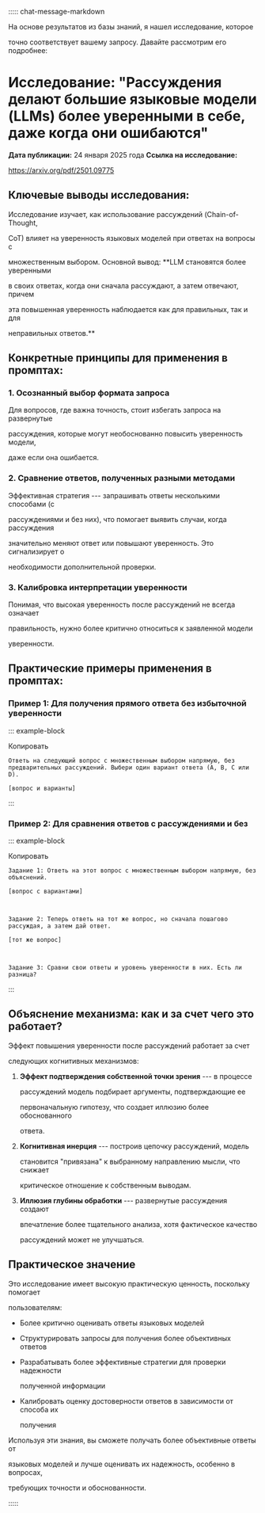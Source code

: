 ::::: chat-message-markdown
На основе результатов из базы знаний, я нашел исследование, которое
точно соответствует вашему запросу. Давайте рассмотрим его подробнее:

# Исследование: \"Рассуждения делают большие языковые модели (LLMs) более уверенными в себе, даже когда они ошибаются\"

**Дата публикации:** 24 января 2025 года **Ссылка на исследование:**
https://arxiv.org/pdf/2501.09775

## Ключевые выводы исследования:

Исследование изучает, как использование рассуждений (Chain-of-Thought,
CoT) влияет на уверенность языковых моделей при ответах на вопросы с
множественным выбором. Основной вывод: **LLM становятся более уверенными
в своих ответах, когда они сначала рассуждают, а затем отвечают, причем
эта повышенная уверенность наблюдается как для правильных, так и для
неправильных ответов.**

## Конкретные принципы для применения в промптах:

### 1. Осознанный выбор формата запроса

Для вопросов, где важна точность, стоит избегать запроса на развернутые
рассуждения, которые могут необоснованно повысить уверенность модели,
даже если она ошибается.

### 2. Сравнение ответов, полученных разными методами

Эффективная стратегия --- запрашивать ответы несколькими способами (с
рассуждениями и без них), что помогает выявить случаи, когда рассуждения
значительно меняют ответ или повышают уверенность. Это сигнализирует о
необходимости дополнительной проверки.

### 3. Калибровка интерпретации уверенности

Понимая, что высокая уверенность после рассуждений не всегда означает
правильность, нужно более критично относиться к заявленной модели
уверенности.

## Практические примеры применения в промптах:

### Пример 1: Для получения прямого ответа без избыточной уверенности

::: example-block
Копировать

    Ответь на следующий вопрос с множественным выбором напрямую, без предварительных рассуждений. Выбери один вариант ответа (A, B, C или D).
    [вопрос и варианты]
:::

### Пример 2: Для сравнения ответов с рассуждениями и без

::: example-block
Копировать

    Задание 1: Ответь на этот вопрос с множественным выбором напрямую, без объяснений.
    [вопрос с вариантами]

    Задание 2: Теперь ответь на тот же вопрос, но сначала пошагово рассуждая, а затем дай ответ.
    [тот же вопрос]

    Задание 3: Сравни свои ответы и уровень уверенности в них. Есть ли разница?
:::

## Объяснение механизма: как и за счет чего это работает?

Эффект повышения уверенности после рассуждений работает за счет
следующих когнитивных механизмов:

1.  **Эффект подтверждения собственной точки зрения** --- в процессе
    рассуждений модель подбирает аргументы, подтверждающие ее
    первоначальную гипотезу, что создает иллюзию более обоснованного
    ответа.

2.  **Когнитивная инерция** --- построив цепочку рассуждений, модель
    становится \"привязана\" к выбранному направлению мысли, что снижает
    критическое отношение к собственным выводам.

3.  **Иллюзия глубины обработки** --- развернутые рассуждения создают
    впечатление более тщательного анализа, хотя фактическое качество
    рассуждений может не улучшаться.

## Практическое значение

Это исследование имеет высокую практическую ценность, поскольку помогает
пользователям:

- Более критично оценивать ответы языковых моделей
- Структурировать запросы для получения более объективных ответов
- Разрабатывать более эффективные стратегии для проверки надежности
  полученной информации
- Калибровать оценку достоверности ответов в зависимости от способа их
  получения

Используя эти знания, вы сможете получать более объективные ответы от
языковых моделей и лучше оценивать их надежность, особенно в вопросах,
требующих точности и обоснованности.
:::::
